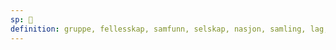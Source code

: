 ```yaml
---
sp: 󱤟
definition: gruppe, fellesskap, samfunn, selskap, nasjon, samling, lag, publikum
---
```

<!-- kulupu is about groups of things. it's used a lot to refer to communities of people, but also companies, wider society, countries, or sometimes collections of things. my movie collection is a kulupu. me and the people i play games with are a kulupu. there are many kulupu pi toki pona out there.

kulupu is also often used by plural systems to describe themselves as a collective rather than a single person. -->